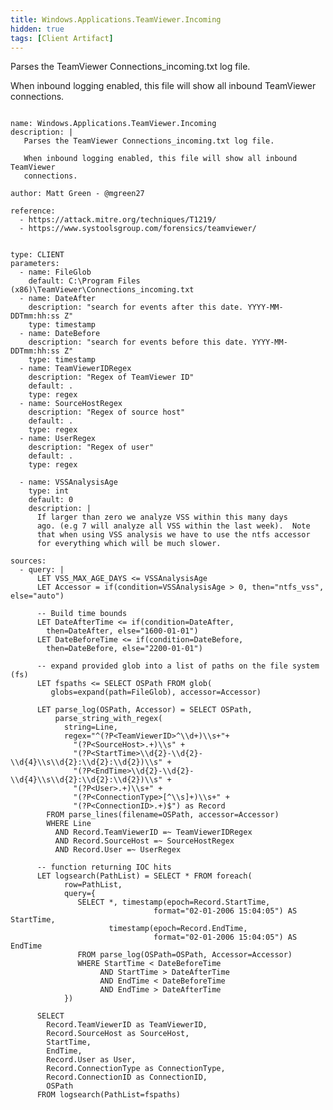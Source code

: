 ```yaml
---
title: Windows.Applications.TeamViewer.Incoming
hidden: true
tags: [Client Artifact]
---
```


Parses the TeamViewer Connections_incoming.txt log file.

When inbound logging enabled, this file will show all inbound TeamViewer
connections.


<pre><code class="language-yaml">
name: Windows.Applications.TeamViewer.Incoming
description: |
   Parses the TeamViewer Connections_incoming.txt log file.

   When inbound logging enabled, this file will show all inbound TeamViewer
   connections.

author: Matt Green - @mgreen27

reference:
  - https://attack.mitre.org/techniques/T1219/
  - https://www.systoolsgroup.com/forensics/teamviewer/


type: CLIENT
parameters:
  - name: FileGlob
    default: C:\Program Files (x86)\TeamViewer\Connections_incoming.txt
  - name: DateAfter
    description: &quot;search for events after this date. YYYY-MM-DDTmm:hh:ss Z&quot;
    type: timestamp
  - name: DateBefore
    description: &quot;search for events before this date. YYYY-MM-DDTmm:hh:ss Z&quot;
    type: timestamp
  - name: TeamViewerIDRegex
    description: &quot;Regex of TeamViewer ID&quot;
    default: .
    type: regex
  - name: SourceHostRegex
    description: &quot;Regex of source host&quot;
    default: .
    type: regex
  - name: UserRegex
    description: &quot;Regex of user&quot;
    default: .
    type: regex

  - name: VSSAnalysisAge
    type: int
    default: 0
    description: |
      If larger than zero we analyze VSS within this many days
      ago. (e.g 7 will analyze all VSS within the last week).  Note
      that when using VSS analysis we have to use the ntfs accessor
      for everything which will be much slower.

sources:
  - query: |
      LET VSS_MAX_AGE_DAYS &lt;= VSSAnalysisAge
      LET Accessor = if(condition=VSSAnalysisAge &gt; 0, then=&quot;ntfs_vss&quot;, else=&quot;auto&quot;)

      -- Build time bounds
      LET DateAfterTime &lt;= if(condition=DateAfter,
        then=DateAfter, else=&quot;1600-01-01&quot;)
      LET DateBeforeTime &lt;= if(condition=DateBefore,
        then=DateBefore, else=&quot;2200-01-01&quot;)

      -- expand provided glob into a list of paths on the file system (fs)
      LET fspaths &lt;= SELECT OSPath FROM glob(
         globs=expand(path=FileGlob), accessor=Accessor)

      LET parse_log(OSPath, Accessor) = SELECT OSPath,
          parse_string_with_regex(
            string=Line,
            regex=&quot;^(?P&lt;TeamViewerID&gt;^\\d+)\\s+&quot;+
              &quot;(?P&lt;SourceHost&gt;.+)\\s&quot; +
              &quot;(?P&lt;StartTime&gt;\\d{2}-\\d{2}-\\d{4}\\s\\d{2}:\\d{2}:\\d{2})\\s&quot; +
              &quot;(?P&lt;EndTime&gt;\\d{2}-\\d{2}-\\d{4}\\s\\d{2}:\\d{2}:\\d{2})\\s&quot; +
              &quot;(?P&lt;User&gt;.+)\\s+&quot; +
              &quot;(?P&lt;ConnectionType&gt;[^\\s]+)\\s+&quot; +
              &quot;(?P&lt;ConnectionID&gt;.+)$&quot;) as Record
        FROM parse_lines(filename=OSPath, accessor=Accessor)
        WHERE Line
          AND Record.TeamViewerID =~ TeamViewerIDRegex
          AND Record.SourceHost =~ SourceHostRegex
          AND Record.User =~ UserRegex

      -- function returning IOC hits
      LET logsearch(PathList) = SELECT * FROM foreach(
            row=PathList,
            query={
               SELECT *, timestamp(epoch=Record.StartTime,
                                format=&quot;02-01-2006 15:04:05&quot;) AS StartTime,
                      timestamp(epoch=Record.EndTime,
                                format=&quot;02-01-2006 15:04:05&quot;) AS EndTime
               FROM parse_log(OSPath=OSPath, Accessor=Accessor)
               WHERE StartTime &lt; DateBeforeTime
                    AND StartTime &gt; DateAfterTime
                    AND EndTime &lt; DateBeforeTime
                    AND EndTime &gt; DateAfterTime
            })

      SELECT
        Record.TeamViewerID as TeamViewerID,
        Record.SourceHost as SourceHost,
        StartTime,
        EndTime,
        Record.User as User,
        Record.ConnectionType as ConnectionType,
        Record.ConnectionID as ConnectionID,
        OSPath
      FROM logsearch(PathList=fspaths)

</code></pre>

